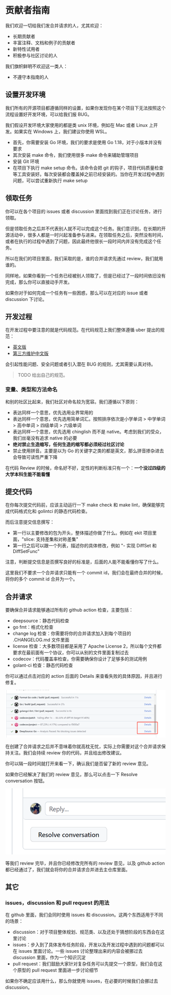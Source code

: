 # 贡献者指南

我们欢迎一切给我们发合并请求的人，尤其欢迎：
- 长期贡献者
- 丰富注释、文档和例子的贡献者
- 新特性试用者
- 积极参与社区讨论的人

我们旗帜鲜明不欢迎这一类人：
- 不遵守本指南的人

## 设置开发环境
我们所有的开源项目都遵循同样的设置，如果你发现你在某个项目下无法按照这个流程设置好开发环境，可以给我们报 BUG。

我们假设开发环境大家使用的都是类 unix 环境，例如在 Mac 或者 Linux 上开发。如果实在 Windows 上，我们建议你使用 WSL。

- 首先，你需要安装 Go 环境，我们的要求是使用 Go 1.18，对于小版本并没有要求
- 其次安装 make 命令，我们使用很多 make 命令来辅助管理项目
- 安装 Git 环境
- 在项目下执行 make setup 命令。该命令会把 git 的钩子，项目代码质量检查等工具安装好。每次安装都会覆盖掉之前已经安装的。当你在开发过程中遇到问题，可以尝试重新执行 make setup

## 领取任务
你可以在各个项目的 issues 或者 discussion 里面找到我们正在讨论任务，进行领取。

但是领取任务之后并不代表别人就不可以完成这个任务。我们意识到，在长期的开源活动中，很多人都是一时兴起准备参与进来。在领取任务之后，突然没有时间，或者在执行的过程中遇到了问题，因此最终他很长一段时间内并没有完成这个任务。

所以在我们的项目里面，我们采取的是，谁的合并请求先通过 review，我们就用谁的。

同样地，如果你看到一个任务已经被别人领取了，但是已经过了一段时间依旧没有完成，那么你可以直接动手开发。

如果你对于如何完成一个任务有一些困惑，那么可以在对应的 issue 或者 discussion 下讨论。

## 开发过程

在开发过程中要注意的就是代码规范。在代码规范上我们整体遵循 uber 提出的规范：
- [英文版](https://github.com/uber-go/guide)
- [第三方维护中文版](https://github.com/xxjwxc/uber_go_guide_cn)

会引起性能问题、安全问题或者引入潜在 BUG 的规则，尤其需要认真对待。

> TODO 给出自己的规范。

### 变量、类型和方法命名

和别的社区比起来，我们社区对命名较为宽容。我们遵循以下原则：
- 表达同样一个意思，优先选用业界常用的
- 表达同样一个意思，优先选用简单词汇。按照排序依次是小学单词 > 中学单词 > 高中单词 > 四级单词 > 六级单词
- 表达同样一个意思，优先选用 chinglish 而不是 native。考虑到我们的受众，我们丝毫没有追求 native 的必要
- **绝对禁止生造缩写，任何生造的缩写都必须经过社区讨论**
- 禁止使用拼音。主要是以为 Go 的关键字之类的都是英文，那么拼音掺杂进去会导致可读性严重下降

在代码 Review 的时候，命名好不好，定性的判断标准只有一个：**一个没过四级的大学本科生能不能看懂**

## 提交代码

在你每次提交代码前，应该主动运行一下 make check 和 make lint，确保能够完成代码格式化和 golintci 的静态代码检查。

而后注意提交信息撰写：
- 第一行以主要修改的包为开头，整体描述你做了什么。例如在 ekit 项目里面，"slice: 支持差集和对称差集"
- 第一行之后可以跟一个列表，描述你的具体修改，例如 "- 实现 DiffSet 和 DiffSetFunc"

注意，判断提交信息是否撰写良好的标准是，后面的人能不能看懂你写了什么。

这里我们不要求一个合并请求只能有一个 commit id，我们会在最终合并的时候，将你的多个 commit id 合并为一个。

## 合并请求

要确保合并请求能够通过所有的 github action 检查，主要包括：
- deepsource：静态代码检查
- go fmt：格式化检查
- change log 检查：你需要将你的合并请求加入到每个项目的 .CHANGELOG.md 文件里面
- license 检查：大多数项目都是采用了 Apache License 2，所以每个文件都要求在最前面有一个协议，你可以从别的文件里面复制过去
- codecov：代码覆盖率检查，你需要确保你设计了足够多的测试用例
- golant-ci 检查：静态代码检查

你可以通过点击对应的 action 后面的 Details 来查看失败的具体原因，并且进行修复。

![Action 失败原因](./img/action_details.png)

在创建了合并请求之后并不意味着你就高枕无忧，实际上你需要对这个合并请求保持关注。我们会持续 review 你的代码，并且给出修改建议。

你可以隔一段时间就打开来看一下，确认我们是否留了新的 review 意见。

如果你已经解决了我们的 review 意见，那么可以点击一下 Resolve conversation 按钮。

![img.png](./img/resolve_conversation.png)

等我们 review 完毕，并且你已经修改完所有的 review 意见，以及 github action 都已经通过了，我们就会将你的合并请求合并进去主仓库里面。

## 其它

### issues，discussion 和 pull request 的用法

在 github 里面，我们会同时使用 issues 和 discussion。这两个东西适用于不同的场景：
- discussion：对于项目整体规划、规范类、以及还处于猜想阶段的东西会在这里讨论
- issues：步入到了具体发布任务阶段，开发以及开发过程中遇到的问题都可以在 issues 里面讨论。一些 issues 讨论整理出来的内容会被挪过去 discussion 里面，作为一个知识沉淀
- pull request：我们鼓励大家针对复杂任务可以先提交一个原型，我们会在这个原型的 pull request 里面进一步讨论细节

如果你不确定应该用什么，那么你就使用 issues，在必要的时候我们会挪过去 discussion。